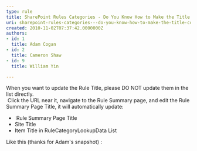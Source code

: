 ```yaml
---
type: rule
title: SharePoint Rules Categories - Do You Know How to Make the Title Consistent?
uri: sharepoint-rules-categories---do-you-know-how-to-make-the-title-consistent
created: 2010-11-02T07:37:42.0000000Z
authors:
- id: 1
  title: Adam Cogan
- id: 2
  title: Cameron Shaw
- id: 9
  title: William Yin

---
```




<span class='intro'> When you want to update the Rule Title, please DO NOT update them in the list directly.<br>
&#160;Click the URL near it, navigate to the Rule Summary page, and edit the Rule Summary Page Title, it will automatically update&#58;<br>
<ul>
    <li>&#160;Rule Summary Page Title </li>
    <li>Site Title </li>
    <li>Item Title in RuleCategoryLookupData List </li>
</ul>
 </span>

Like this (thanks for Adam's snapshot) &#58;
<p><img alt="" class="ms-rteCustom-ImageArea" src="/PublishingImages/SPTitle.jpg" /></p>



